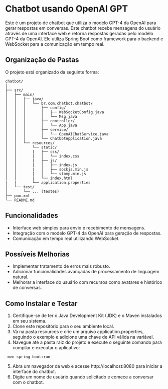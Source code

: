 ﻿# Chatbot usando OpenAI GPT

Este é um projeto de chatbot que utiliza o modelo GPT-4 da OpenAI para gerar respostas em conversas.
Este chatbot recebe mensagens do usuário através de uma interface web e retorna respostas geradas pelo modelo GPT-4 da OpenAI. Ele utiliza Spring Boot como framework para o backend e WebSocket para a comunicação em tempo real.


## Organização de Pastas

O projeto está organizado da seguinte forma:

```
chatbot/
│
├── src/
│   ├── main/
│   │   ├── java/
│   │   │   └── br.com.chatbot.chatbot/
│   │   │       ├── config/
│   │   │       │   ├── WebSocketConfig.java
│   │   │       │   └── Msg.java
│   │   │       ├── controller/
│   │   │       │   └── App.java
│   │   │       ├── service/
│   │   │       │   └── OpenAIChatService.java
│   │   │       └── ChatbotApplication.java
│   │   └── resources/
│   │       └── static/
│   │       |   ├── css/
│   │       |   │   └── index.css
│   │       |   ├── js/
│   │       |   │   ├── index.js
│   │       |   │   ├── sockjs.min.js
│   │       |   │   └── stomp.min.js
│   │       |   └── index.html
|   |       └── application.properties
│   └── test/
│       └── ... (testes)
├── pom.xml
└── README.md
```

## Funcionalidades

- Interface web simples para envio e recebimento de mensagens.
- Integração com o modelo GPT-4 da OpenAI para geração de respostas.
- Comunicação em tempo real utilizando WebSocket.

## Possíveis Melhorias

- Implementar tratamento de erros mais robusto.
- Adicionar funcionalidades avançadas de processamento de linguagem natural.
- Melhorar a interface do usuário com recursos como avatares e histórico de conversas.

## Como Instalar e Testar

1. Certifique-se de ter o Java Development Kit (JDK) e o Maven instalados em seu sistema.
2. Clone este repositório para o seu ambiente local.
3. Vá na pasta resources e crie um arquivo application.properties, seguindo o exemplo e adicione uma chave de API válida na variável.
4. Navegue até a pasta raiz do projeto e execute o seguinte comando para compilar e executar o aplicativo:
 ```
  mvn spring-boot:run
 ```
5. Abra um navegador da web e acesse http://localhost:8080 para iniciar a interface do chatbot.
6. Digite um nome de usuário quando solicitado e comece a conversar com o chatbot.
